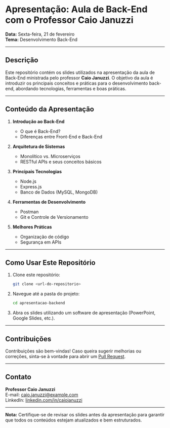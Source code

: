 # Apresentação: Aula de Back-End com o Professor Caio Januzzi

**Data:** Sexta-feira, 21 de fevereiro  
**Tema:** Desenvolvimento Back-End

---

## Descrição
Este repositório contém os slides utilizados na apresentação da aula de Back-End ministrada pelo professor **Caio Januzzi**. O objetivo da aula é introduzir os principais conceitos e práticas para o desenvolvimento back-end, abordando tecnologias, ferramentas e boas práticas.

---

## Conteúdo da Apresentação

1. **Introdução ao Back-End**
   - O que é Back-End?
   - Diferenças entre Front-End e Back-End

2. **Arquitetura de Sistemas**
   - Monolítico vs. Microserviços
   - RESTful APIs e seus conceitos básicos

3. **Principais Tecnologias**
   - Node.js
   - Express.js
   - Banco de Dados (MySQL, MongoDB)

4. **Ferramentas de Desenvolvimento**
   - Postman
   - Git e Controle de Versionamento

5. **Melhores Práticas**
   - Organização de código
   - Segurança em APIs

---

## Como Usar Este Repositório

1. Clone este repositório:
   ```bash
   git clone <url-do-repositorio>
   ```

2. Navegue até a pasta do projeto:
   ```bash
   cd apresentacao-backend
   ```

3. Abra os slides utilizando um software de apresentação (PowerPoint, Google Slides, etc.).

---

## Contribuições
Contribuições são bem-vindas! Caso queira sugerir melhorias ou correções, sinta-se à vontade para abrir um [Pull Request](https://github.com).

---

## Contato
**Professor Caio Januzzi**  
E-mail: [caio.januzzi@example.com](mailto:caio.januzzi@example.com)  
LinkedIn: [linkedin.com/in/caiojanuzzi](https://linkedin.com/in/caiojanuzzi)

---

**Nota:** Certifique-se de revisar os slides antes da apresentação para garantir que todos os conteúdos estejam atualizados e bem estruturados.
